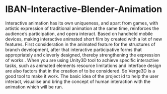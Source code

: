 # IBAN-Interactive-Blender-Animation
Interactive animation has its own uniqueness, and apart from games, with artistic expression of traditional animation at the same time, reinforces the audience’s participation, and opera interact. Based on handheld mobile devices, making interactive animated short film by created with a lot of new features. First consideration in the animated feature for the structures of branch development, after that interactive participative forms that appropriately and cleverly designed, thereby strengthening the expression of works . When you are using Unity3D tool to achieve specific interactive tasks, such as animated elements resource limitations and interface design are also factors that in the creation of to be considered. So Verge3D is a good tool to make it work. The basic idea of the project id to help the user interact, visualise and bring the concept of human interaction with the animation which will be run.
